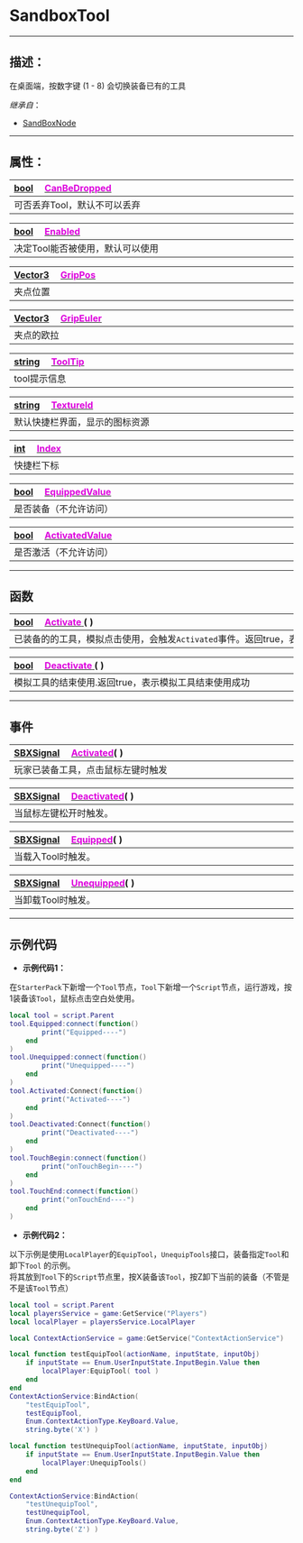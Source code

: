 # SandboxTool
------------------------------------------------------------------------------------------
## 描述：

在桌面端，按数字键 (1 - 8) 会切换装备已有的工具

*继承自*：
* [SandBoxNode](/Api/Class/NoType/SandBoxNode.md)

------------------------------------------------------------------------------------------
## 属性：

|<div style="width:1000px">[bool](/Api/DataType/Bool.md) &emsp;[<font color="dd00dd">CanBeDropped</font>](/Api/Class/GamePlay/SandboxTool_F/CanBeDropped.md)</div>|
|:---|
|可否丢弃Tool，默认不可以丢弃|

|<div style="width:1000px">[bool](/Api/DataType/Bool.md) &emsp;[<font color="dd00dd">Enabled</font>](/Api/Class/GamePlay/SandboxTool_F/Enabled.md)</div>|
|:---|
|决定Tool能否被使用，默认可以使用|

|<div style="width:1000px">[Vector3](/Api/DataType/Vector3.md) &emsp;[<font color="dd00dd">GripPos</font>](/Api/Class/GamePlay/SandboxTool_F/GripPos.md)</div>|
|:---|
|夹点位置|

|<div style="width:1000px">[Vector3](/Api/DataType/Vector3.md) &emsp;[<font color="dd00dd">GripEuler</font>](/Api/Class/GamePlay/SandboxTool_F/GripEuler.md)</div>|
|:---|
|夹点的欧拉|

|<div style="width:1000px">[string](/Api/DataType/String.md) &emsp;[<font color="dd00dd">ToolTip</font>](/Api/Class/GamePlay/SandboxTool_F/ToolTip.md)</div>|
|:---|
|tool提示信息|

|<div style="width:1000px">[string](/Api/DataType/String.md) &emsp;[<font color="dd00dd">TextureId</font>](/Api/Class/GamePlay/SandboxTool_F/TextureId.md)</div>|
|:---|
|默认快捷栏界面，显示的图标资源|

|<div style="width:1000px">[int](/Api/DataType/Int.md) &emsp;[<font color="dd00dd">Index</font>](/Api/Class/GamePlay/SandboxTool_F/Index.md)</div>|
|:---|
|快捷栏下标|

|<div style="width:1000px">[bool](/Api/DataType/Bool.md) &emsp;[<font color="dd00dd">EquippedValue</font>](/Api/Class/GamePlay/SandboxTool_F/EquippedValue.md)</div>|
|:---|
|是否装备（不允许访问）|

|<div style="width:1000px">[bool](/Api/DataType/Bool.md) &emsp;[<font color="dd00dd">ActivatedValue</font>](/Api/Class/GamePlay/SandboxTool_F/ActivatedValue.md)</div>|
|:---|
|是否激活（不允许访问）|

------------------------------------------------------------------------------------------
## 函数

|<div style="width:1000px">[bool](/Api/DataType/Bool.md) &emsp;[<font color="dd00dd">Activate</font> ](/Api/Class/GamePlay/SandboxTool_F/Activate.md) ( )</div>|
|:---|
|已装备的的工具，模拟点击使用，会触发`Activated`事件。返回true，表示成功触发|

|<div style="width:1000px">[bool](/Api/DataType/Bool.md) &emsp;[<font color="dd00dd">Deactivate</font> ](/Api/Class/GamePlay/SandboxTool_F/Deactivate.md) ( )</div>|
|:---|
|模拟工具的结束使用.返回true，表示模拟工具结束使用成功|

------------------------------------------------------------------------------------------
## 事件

|<div style="width:1125px">[SBXSignal](/Api/Parameter/SBXSignal.md) &emsp;[<font color="dd00dd">Activated</font>](/Api/Class/GamePlay/SandboxTool_F/Activated.md)( )</div>|
|:---|
|玩家已装备工具，点击鼠标左键时触发|

|<div style="width:1125px">[SBXSignal](/Api/Parameter/SBXSignal.md) &emsp;[<font color="dd00dd">Deactivated</font>](/Api/Class/GamePlay/SandboxTool_F/Deactivated.md)( )</div>|
|:---|
|当鼠标左键松开时触发。|

|<div style="width:1125px">[SBXSignal](/Api/Parameter/SBXSignal.md) &emsp;[<font color="dd00dd">Equipped</font>](/Api/Class/GamePlay/SandboxTool_F/Equipped.md)( )</div>|
|:---|
|当载入Tool时触发。|

|<div style="width:1125px">[SBXSignal](/Api/Parameter/SBXSignal.md) &emsp;[<font color="dd00dd">Unequipped</font>](/Api/Class/GamePlay/SandboxTool_F/Unequipped.md)( )</div>|
|:---|
|当卸载Tool时触发。|


------------------------------------------------------------------------------------------
## 示例代码

* **示例代码1：**

在`StarterPack`下新增一个`Tool`节点，`Tool`下新增一个`Script`节点，运行游戏，按1装备该`Tool`，鼠标点击空白处使用。

```lua
local tool = script.Parent
tool.Equipped:connect(function()
        print("Equipped----")
    end
)
tool.Unequipped:connect(function()
        print("Unequipped----")
    end
)
tool.Activated:Connect(function()
        print("Activated----")
    end
)
tool.Deactivated:Connect(function()
        print("Deactivated----")
    end
)
tool.TouchBegin:connect(function()
        print("onTouchBegin----")
    end
)
tool.TouchEnd:connect(function()
        print("onTouchEnd----")
    end
)
```

* **示例代码2：**

以下示例是使用`LocalPlayer`的`EquipTool`，`UnequipTools`接口，装备指定`Tool`和卸下`Tool` 的示例。<br>
将其放到`Tool`下的`Script`节点里，按X装备该`Tool`，按Z卸下当前的装备（不管是不是该`Tool`节点）

```lua
local tool = script.Parent
local playersService = game:GetService("Players")
local localPlayer = playersService.LocalPlayer

local ContextActionService = game:GetService("ContextActionService")

local function testEquipTool(actionName, inputState, inputObj)
    if inputState == Enum.UserInputState.InputBegin.Value then
        localPlayer:EquipTool( tool )
    end
end
ContextActionService:BindAction(
    "testEquipTool", 
    testEquipTool, 
    Enum.ContextActionType.KeyBoard.Value, 
    string.byte('X') )

local function testUnequipTool(actionName, inputState, inputObj)
    if inputState == Enum.UserInputState.InputBegin.Value then
        localPlayer:UnequipTools()
    end
end

ContextActionService:BindAction(
    "testUnequipTool", 
    testUnequipTool, 
    Enum.ContextActionType.KeyBoard.Value, 
    string.byte('Z') )
```